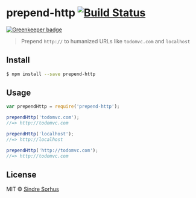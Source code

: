 # prepend-http [![Build Status](https://travis-ci.org/sindresorhus/prepend-http.svg?branch=master)](https://travis-ci.org/sindresorhus/prepend-http)

[![Greenkeeper badge](https://badges.greenkeeper.io/blakeembrey/prepend-http.svg)](https://greenkeeper.io/)

> Prepend `http://` to humanized URLs like `todomvc.com` and `localhost`


## Install

```sh
$ npm install --save prepend-http
```


## Usage

```js
var prependHttp = require('prepend-http');

prependHttp('todomvc.com');
//=> http://todomvc.com

prependHttp('localhost');
//=> http://localhost

prependHttp('http://todomvc.com');
//=> http://todomvc.com
```


## License

MIT © [Sindre Sorhus](http://sindresorhus.com)
